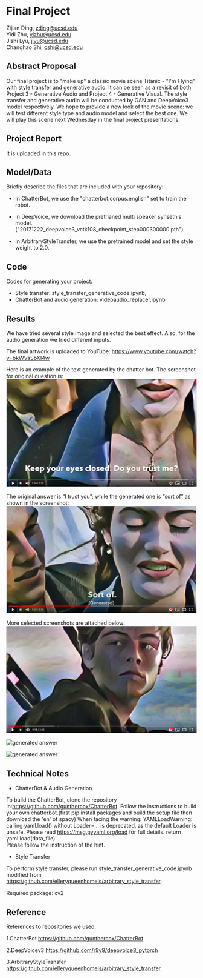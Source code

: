 # Final Project

Zijian Ding, zding@ucsd.edu  
Yidi Zhu, yizhu@ucsd.edu  
Jishi Lyu, jlyu@ucsd.edu  
Changhao Shi, cshi@ucsd.edu

## Abstract Proposal

Our final project is to "make up" a classic movie scene Titanic - "I'm Flying" with style transfer and generative audio. It can be seen as a revisit of both Project 3 - Generative Audio and Project 4 - Generative Visual. The style transfer and generative audio will be conducted by GAN and DeepVoice3 model respectively. We hope to provide a new look of the movie scene: we will test different style type and audio model and select the best one. We will play this scene next Wednesday in the final project presentations.

## Project Report
It is uploaded in this repo.

## Model/Data

Briefly describe the files that are included with your repository:

- In ChatterBot, we use the "chatterbot.corpus.english" set to train the robot. 

- In DeepVoice, we download the pretrianed multi speaker synsethis model.
("20171222_deepvoice3_vctk108_checkpoint_step000300000.pth").

- In ArbitraryStyleTransfer, we use the pretrained model and set the style weight to 2.0.

## Code

Codes for generating your project:
- Style transfer: style_transfer_generative_code.ipynb, 
- ChatterBot and audio generation: videoaudio_replacer.ipynb

## Results
We have tried several style image and selected the best effect. Also, for the audio generation we tried different inputs.

The final artwork is uploaded to YouTube: 
https://www.youtube.com/watch?v=bkWVaSbXI4w

Here is an example of the text generated by the chatter bot. 
The screenshot for original question is:  
![question](https://github.com/ucsd-ml-arts/ml-art-final2-iamflying/blob/master/some_example/Doyoutrustme.png)

The original answer is “I trust you”; while the generated one is “sort of” as shown in the screenshot:  
![generated answer](https://github.com/ucsd-ml-arts/ml-art-final2-iamflying/blob/master/some_example/Sortof.png)

More selected screenshots are attached below:
![generated answer](https://github.com/ucsd-ml-arts/ml-art-final2-iamflying/blob/master/some_example/example1.png)

![generated answer](https://github.com/ucsd-ml-arts/ml-art-final2-iamflying/blob/master/some_example/example2.png)

![generated answer](https://github.com/ucsd-ml-arts/ml-art-final2-iamflying/blob/master/some_example/example3.png)

## Technical Notes

- ChatterBot & Audio Generation

To build the ChatterBot, clone the repository in:https://github.com/gunthercox/ChatterBot. Follow the instructions to build your own chatterbot.(first pip install packages and build the setup file then download the 'en' of spacy)
When facing the warning: YAMLLoadWarning: calling yaml.load() without Loader=... is deprecated, as the default Loader is unsafe. Please read https://msg.pyyaml.org/load for full details.
  return yaml.load(data_file)   
Please follow the instruction of the hint.

- Style Transfer

To perform style transfer, please run style_transfer_generative_code.ipynb modified from https://github.com/elleryqueenhomels/arbitrary_style_transfer.
 
Required package: cv2

## Reference

References to repositories we used:

1.ChatterBot https://github.com/gunthercox/ChatterBot  

2.DeepVoicev3 https://github.com/r9y9/deepvoice3_pytorch

3.ArbitraryStyleTransfer https://github.com/elleryqueenhomels/arbitrary_style_transfer
